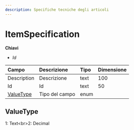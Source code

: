 ```yaml
---
description: Specifiche tecniche degli articoli
---
```

# ItemSpecification

**Chiavi**

- *Id*

| Campo | Descrizione | Tipo | Dimensione | 
| :--- | :--- | :--- | :--- |
| Description | Descrizione | text | 100 |
| Id | Id | text | 50 |
| [ValueType](itemspecification.md#valuetype) | Tipo del campo | enum |  |
## ValueType

1: Text&lt;br&gt;2: Decimal


